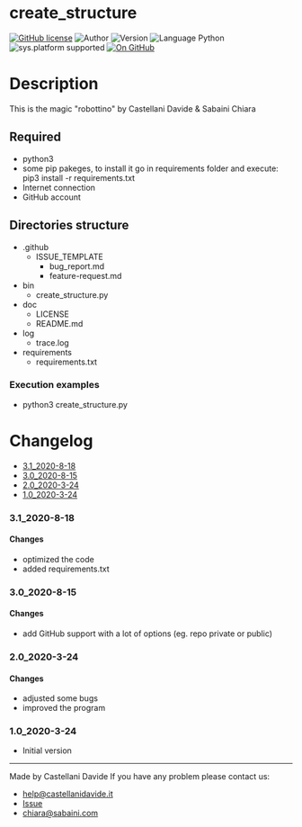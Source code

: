 # create_structure
[![GitHub license](https://img.shields.io/badge/licence-GNU-green?style=flat)](https://github.com/CastellaniDavide/cpp-create_structure/blob/master/LICENSE) ![Author](https://img.shields.io/badge/author-Castellani%20Davide-green?style=flat) ![Version](https://img.shields.io/badge/version-v3.1-blue?style=flat) ![Language Python](https://img.shields.io/badge/language-Python-yellowgreen?style=flat) ![sys.platform supported](https://img.shields.io/badge/OS%20platform%20supported-Linux,%20Windows%20&%20Mac%20OS-blue?style=flat) [![On GitHub](https://img.shields.io/badge/on%20GitHub-True-green?style=flat&logo=github)](https://github.com/CastellaniDavide/create_structure)

# Description
This is the magic "robottino" by Castellani Davide & Sabaini Chiara

## Required
 - python3
 - some pip pakeges, to install it go in requirements folder and execute: pip3 install -r requirements.txt
 - Internet connection
 - GitHub account
 
## Directories structure
 - .github
   - ISSUE_TEMPLATE
     - bug_report.md
     - feature-request.md
 - bin
   - create_structure.py
 - doc
   - LICENSE
   - README.md
 - log
   - trace.log
 - requirements
   - requirements.txt
   
### Execution examples
 - python3 create_structure.py

# Changelog
 - [3.1_2020-8-18](#3.1_2020-8-18)	
 - [3.0_2020-8-15](#3.0_2020-8-15)								 
 - [2.0_2020-3-24](#2.0_2020-3-24)
 - [1.0_2020-3-24](#1.0_2020-3-24)

### 3.1_2020-8-18
 #### Changes
   - optimized the code
   - added requirements.txt 

### 3.0_2020-8-15
 #### Changes
   - add GitHub support with a lot of options (eg. repo private or public)
   
### 2.0_2020-3-24
 #### Changes
   - adjusted some bugs
   - improved the program

### 1.0_2020-3-24
 - Initial version

---
Made by Castellani Davide 
If you have any problem please contact us:
- help@castellanidavide.it
- [Issue](https://github.com/CastellaniDavide/create_structure/issues)
- chiara@sabaini.com